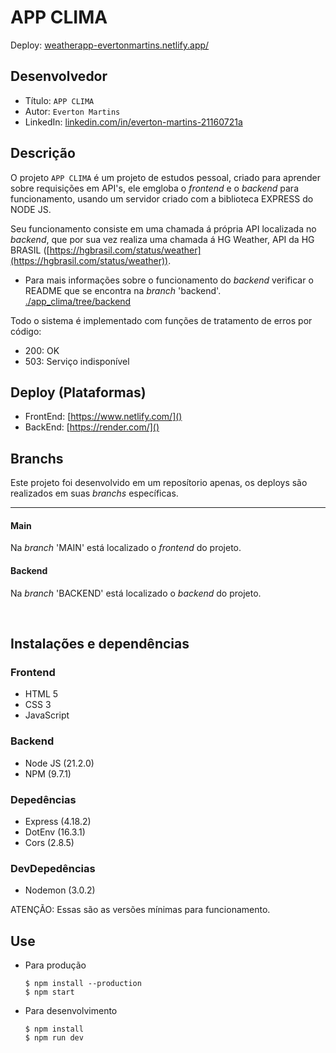 # APP CLIMA

Deploy: [weatherapp-evertonmartins.netlify.app/](https://weatherapp-evertonmartins.netlify.app/)

## Desenvolvedor

- Título: `APP CLIMA`
- Autor: `Everton Martins`
- LinkedIn: [linkedin.com/in/everton-martins-21160721a](https://www.linkedin.com/in/everton-martins-21160721a)

## Descrição
O projeto `APP CLIMA` é um projeto de estudos pessoal, criado para aprender sobre requisições em API's, ele emgloba o _frontend_ e o _backend_ para funcionamento, usando um servidor criado com a biblioteca EXPRESS do NODE JS.

Seu funcionamento consiste em uma chamada á própria API localizada no _backend_, que por sua vez realiza uma chamada á HG Weather, API da HG BRASIL ([https://hgbrasil.com/status/weather](https://hgbrasil.com/status/weather)).
- Para mais informações sobre o funcionamento do _backend_ verificar o README que se encontra na _branch_ 'backend'.
[./app_clima/tree/backend](https://github.com/evertonmartins707/app_clima/tree/backend)

Todo o sistema é implementado com funções de tratamento de erros por código:

- 200: OK
- 503: Serviço indisponível

## Deploy (Plataformas)
- FrontEnd: [https://www.netlify.com/]()
- BackEnd: [https://render.com/]()

## Branchs
Este projeto foi desenvolvido em um reposítorio apenas, os deploys são realizados em suas _branchs_  específicas.
<hr>

#### Main
Na _branch_ 'MAIN' está localizado o _frontend_ do projeto.

#### Backend
Na _branch_ 'BACKEND' está localizado o _backend_ do projeto.

<br>

## Instalações e dependências
### Frontend
- HTML 5
- CSS 3
- JavaScript
### Backend
- Node JS (21.2.0)
- NPM (9.7.1)

### Depedências
- Express (4.18.2)
- DotEnv (16.3.1)
- Cors (2.8.5)

### DevDepedências
- Nodemon (3.0.2)

ATENÇÃO: Essas são as versões mínimas para funcionamento.

## Use
- Para produção
  ```
  $ npm install --production
  $ npm start
  ```
- Para desenvolvimento
  ```
  $ npm install
  $ npm run dev
  ```